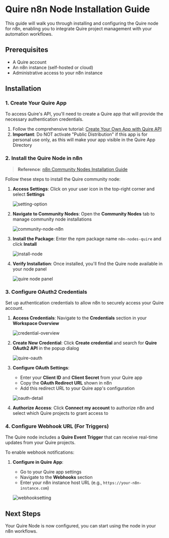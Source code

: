 
# Quire n8n Node Installation Guide

This guide will walk you through installing and configuring the Quire node for n8n, enabling you to integrate Quire project management with your automation workflows.

## Prerequisites

- A Quire account
- An n8n instance (self-hosted or cloud)
- Administrative access to your n8n instance

## Installation

### 1. Create Your Quire App

To access Quire's API, you'll need to create a Quire app that will provide the necessary authentication credentials.

1. Follow the comprehensive tutorial: [Create Your Own App with Quire API](https://quire.io/blog/p/Create-Your-Quire-App-with-Quire-API.html)
2. **Important**: Do NOT activate "Public Distribution" if this app is for personal use only, as this will make your app visible in the Quire App Directory

### 2. Install the Quire Node in n8n

> **Reference**: [n8n Community Nodes Installation Guide](https://docs.n8n.io/integrations/community-nodes/installation/)

Follow these steps to install the Quire community node:

1. **Access Settings**: Click on your user icon in the top-right corner and select **Settings**

   ![setting-option](./img/settings-option.png)

2. **Navigate to Community Nodes**: Open the **Community Nodes** tab to manage community node installations

   ![community-node-n8n](./img/community-node-n8n.png)

3. **Install the Package**: Enter the npm package name `n8n-nodes-quire` and click **Install**

   ![install-node](./img/install-community-node.png)

4. **Verify Installation**: Once installed, you'll find the Quire node available in your node panel

   ![quire node panel](./img/node-in-panel.png)

### 3. Configure OAuth2 Credentials

Set up authentication credentials to allow n8n to securely access your Quire account.

1. **Access Credentials**: Navigate to the **Credentials** section in your **Workspace Overview**

   ![credential-overview](./img/create-credential.png)

2. **Create New Credential**: Click **Create credential** and search for **Quire OAuth2 API** in the popup dialog

   ![quire-oauth](./img/quire-oauth-api.png)

3. **Configure OAuth Settings**:
   - Enter your **Client ID** and **Client Secret** from your Quire app
   - Copy the **OAuth Redirect URL** shown in n8n
   - Add this redirect URL to your Quire app's configuration

   ![oauth-detail](./img/oauth-detail.png)

4. **Authorize Access**: Click **Connect my account** to authorize n8n and select which Quire projects to grant access to

### 4. Configure Webhook URL (For Triggers)

The Quire node includes a **Quire Event Trigger** that can receive real-time updates from your Quire projects.

To enable webhook notifications:

1. **Configure in Quire App**: 
   - Go to your Quire app settings
   - Navigate to the **Webhooks** section
   - Enter your n8n instance host URL (e.g., `https://your-n8n-instance.com`)

   ![webhooksetting](./img/webhooksetting.png)

## Next Steps

Your Quire Node is now configured, you can start using the node in your n8n workflows.